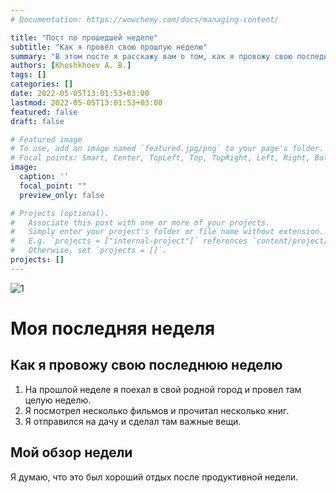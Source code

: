 ```yaml
---
# Documentation: https://wowchemy.com/docs/managing-content/

title: "Пост по прошедшей неделе"
subtitle: "Как я провёл свою прошлую неделю"
summary: "В этом посте я расскажу вам о том, как я провожу свою последнюю неделю."
authors: [Khoshkhoev A. B.]
tags: []
categories: []
date: 2022-05-05T13:01:53+03:00
lastmod: 2022-05-05T13:01:53+03:00
featured: false
draft: false

# Featured image
# To use, add an image named `featured.jpg/png` to your page's folder.
# Focal points: Smart, Center, TopLeft, Top, TopRight, Left, Right, BottomLeft, Bottom, BottomRight.
image:
  caption: ''
  focal_point: ""
  preview_only: false

# Projects (optional).
#   Associate this post with one or more of your projects.
#   Simply enter your project's folder or file name without extension.
#   E.g. `projects = ["internal-project"]` references `content/project/deep-learning/index.md`.
#   Otherwise, set `projects = []`.
projects: []
---
```

![1](https://catherineasquithgallery.com/uploads/posts/2021-03/1614637939_91-p-fon-zakata-dlya-fotoshopa-106.jpg)
# Моя последняя неделя

## Как я провожу свою последнюю неделю

1. На прошлой неделе я поехал в свой родной город и провел там целую неделю.
2. Я посмотрел несколько фильмов и прочитал несколько книг.
3. Я отправился на дачу и сделал там важные вещи.

## Мой обзор недели

Я думаю, что это был хороший отдых после продуктивной недели.